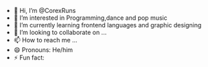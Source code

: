 - 👋 Hi, I’m @CorexRuns
- 👀 I’m interested in Programming,dance and pop music
- 🌱 I’m currently learning frontend languages and graphic designing
- 💞️ I’m looking to collaborate on ...
- 📫 How to reach me ...
- 😄 Pronouns: He/him
- ⚡ Fun fact: 

<!---
CorexRuns/CorexRuns is a ✨ special ✨ repository because its `README.md` (this file) appears on your GitHub profile.
You can click the Preview link to take a look at your changes.
--->
